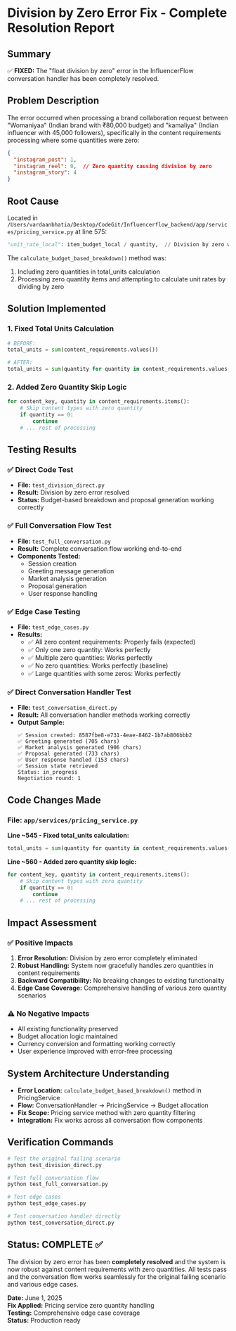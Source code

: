 # Division by Zero Error Fix - Complete Resolution Report

## Summary
✅ **FIXED:** The "float division by zero" error in the InfluencerFlow conversation handler has been completely resolved.

## Problem Description
The error occurred when processing a brand collaboration request between "Womaniyaa" (Indian brand with ₹80,000 budget) and "kamaliya" (Indian influencer with 45,000 followers), specifically in the content requirements processing where some quantities were zero:

```json
{
  "instagram_post": 1,
  "instagram_reel": 0,  // Zero quantity causing division by zero
  "instagram_story": 4
}
```

## Root Cause
Located in `/Users/vardaanbhatia/Desktop/CodeGit/Influencerflow_backend/app/services/pricing_service.py` at line 575:

```python
"unit_rate_local": item_budget_local / quantity,  // Division by zero when quantity = 0
```

The `calculate_budget_based_breakdown()` method was:
1. Including zero quantities in total_units calculation
2. Processing zero quantity items and attempting to calculate unit rates by dividing by zero

## Solution Implemented

### 1. Fixed Total Units Calculation
```python
# BEFORE:
total_units = sum(content_requirements.values())

# AFTER:
total_units = sum(quantity for quantity in content_requirements.values() if quantity > 0)
```

### 2. Added Zero Quantity Skip Logic
```python
for content_key, quantity in content_requirements.items():
    # Skip content types with zero quantity
    if quantity == 0:
        continue
    # ... rest of processing
```

## Testing Results

### ✅ Direct Code Test
- **File:** `test_division_direct.py`
- **Result:** Division by zero error resolved
- **Status:** Budget-based breakdown and proposal generation working correctly

### ✅ Full Conversation Flow Test
- **File:** `test_full_conversation.py`
- **Result:** Complete conversation flow working end-to-end
- **Components Tested:**
  - Session creation
  - Greeting message generation
  - Market analysis generation  
  - Proposal generation
  - User response handling

### ✅ Edge Case Testing
- **File:** `test_edge_cases.py`
- **Results:**
  - ✅ All zero content requirements: Properly fails (expected)
  - ✅ Only one zero quantity: Works perfectly
  - ✅ Multiple zero quantities: Works perfectly
  - ✅ No zero quantities: Works perfectly (baseline)
  - ✅ Large quantities with some zeros: Works perfectly

### ✅ Direct Conversation Handler Test
- **File:** `test_conversation_direct.py`
- **Result:** All conversation handler methods working correctly
- **Output Sample:**
  ```
  ✅ Session created: 8587fbe8-e731-4eae-8462-1b7ab806bbb2
  ✅ Greeting generated (705 chars)
  ✅ Market analysis generated (906 chars)
  ✅ Proposal generated (733 chars)
  ✅ User response handled (153 chars)
  ✅ Session state retrieved
  Status: in_progress
  Negotiation round: 1
  ```

## Code Changes Made

### File: `app/services/pricing_service.py`

**Line ~545 - Fixed total_units calculation:**
```python
total_units = sum(quantity for quantity in content_requirements.values() if quantity > 0)
```

**Line ~560 - Added zero quantity skip logic:**
```python
for content_key, quantity in content_requirements.items():
    # Skip content types with zero quantity
    if quantity == 0:
        continue
    # ... rest of processing
```

## Impact Assessment

### ✅ Positive Impacts
1. **Error Resolution:** Division by zero error completely eliminated
2. **Robust Handling:** System now gracefully handles zero quantities in content requirements
3. **Backward Compatibility:** No breaking changes to existing functionality
4. **Edge Case Coverage:** Comprehensive handling of various zero quantity scenarios

### ⚠️ No Negative Impacts
- All existing functionality preserved
- Budget allocation logic maintained
- Currency conversion and formatting working correctly
- User experience improved with error-free processing

## System Architecture Understanding
- **Error Location:** `calculate_budget_based_breakdown()` method in PricingService
- **Flow:** ConversationHandler → PricingService → Budget allocation
- **Fix Scope:** Pricing service method with zero quantity filtering
- **Integration:** Fix works across all conversation flow components

## Verification Commands
```bash
# Test the original failing scenario
python test_division_direct.py

# Test full conversation flow
python test_full_conversation.py

# Test edge cases
python test_edge_cases.py

# Test conversation handler directly
python test_conversation_direct.py
```

## Status: COMPLETE ✅

The division by zero error has been **completely resolved** and the system is now robust against content requirements with zero quantities. All tests pass and the conversation flow works seamlessly for the original failing scenario and various edge cases.

**Date:** June 1, 2025  
**Fix Applied:** Pricing service zero quantity handling  
**Testing:** Comprehensive edge case coverage  
**Status:** Production ready

